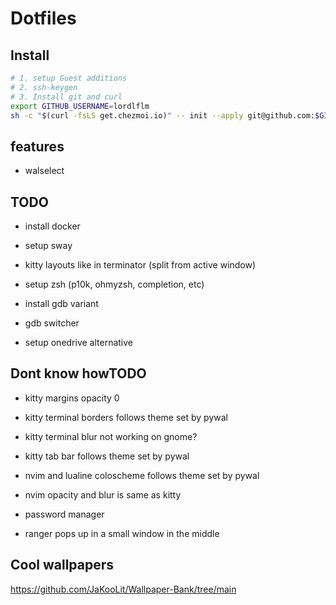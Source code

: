 # Dotfiles
## Install 
```bash
# 1. setup Guest additions
# 2. ssh-keygen
# 3. Install git and curl
export GITHUB_USERNAME=lordlflm
sh -c "$(curl -fsLS get.chezmoi.io)" -- init --apply git@github.com:$GITHUB_USERNAME/dotfiles.git
```

## features
- walselect

## TODO
- install docker

- setup sway

- kitty layouts like in terminator (split from active window)

- setup zsh (p10k, ohmyzsh, completion, etc)
- install gdb variant
- gdb switcher

- setup onedrive alternative

## Dont know howTODO
- kitty margins opacity 0
- kitty terminal borders follows theme set by pywal
- kitty terminal blur not working on gnome?
- kitty tab bar follows theme set by pywal

- nvim and lualine coloscheme follows theme set by pywal
- nvim opacity and blur is same as kitty

- password manager

- ranger pops up in a small window in the middle

## Cool wallpapers
https://github.com/JaKooLit/Wallpaper-Bank/tree/main
